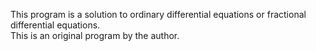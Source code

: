This program is a solution to ordinary differential equations or fractional differential equations.  
This is an original program by the author.
